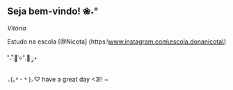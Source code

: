 ## Seja bem-vindo! ❀˖°
  *Vitória*

Estudo na escola [@Nicota] (https:\\www.instagram.com\escola.donanicota\)

˚˖𓍢ִ໋🌷͙֒✧˚.🎀༘⋆

 ⸜(｡˃ ᵕ ˂ )⸝♡ have a great day <3!! ~

